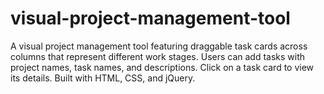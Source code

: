# visual-project-management-tool
A visual project management tool featuring draggable task cards across columns that represent different work stages. Users can add tasks with project names, task names, and descriptions. Click on a task card to view its details. Built with HTML, CSS, and jQuery.
